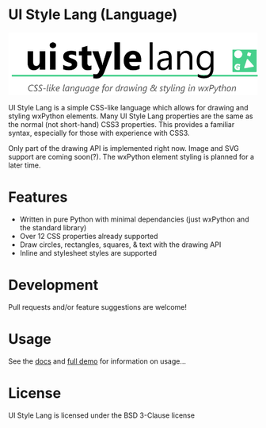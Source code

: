# UI Style Lang (Language)

!["UI Style Lang"](logo.png?raw=true "UI Style Lang")


UI Style Lang is a simple CSS-like language which allows for drawing and styling wxPython elements. Many UI Style Lang properties are the same as the normal (not short-hand) CSS3 properties. This provides a familiar syntax, especially for those with experience with CSS3.

Only part of the drawing API is implemented right now. Image and SVG support are coming soon(?). The wxPython element styling is planned for a later time.

# Features

* Written in pure Python with minimal dependancies (just wxPython and the standard library)
* Over 12 CSS properties already supported
* Draw circles, rectangles, squares, & text with the drawing API
* Inline and stylesheet styles are supported

# Development 

Pull requests and/or feature suggestions are welcome!

# Usage

See the [docs](/docs/) and [full demo](/demo/demo.py) for information on usage...

# License

UI Style Lang is licensed under the BSD 3-Clause license